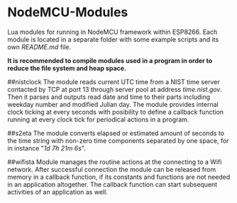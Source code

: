 # NodeMCU-Modules
Lua modules for running in NodeMCU framework within ESP8266. Each module is located in a separate folder with some example scripts and its own *README.md* file.

**It is recommended to compile modules used in a program in order to reduce the file system and heap space.**


<a id="nistclock"></a>
##nistclock
The module reads current UTC time from a NIST time server contacted by TCP at port 13 through server pool at address *time.nist.gov*. Then it parses and outputs read date and time to their parts including weekday number and modified Julian day. The module provides internal clock ticking at every seconds with posibility to define a callback function running at every clock tick for periodical actions in a program.


<a id="s2eta"></a>
##s2eta
The module converts elapsed or estimated amount of seconds to the time string with non-zero time components separated by one space, for in instance "*1d 7h 21m 6s*".


<a id="wifista"></a>
##wifista
Module manages the routine actions at the connecting to a Wifi network. After successful connection the module can be released from memory in a callback function, if its constants and functions are not needed in an application altogether. The callback function can start subsequent activities of an application as well.